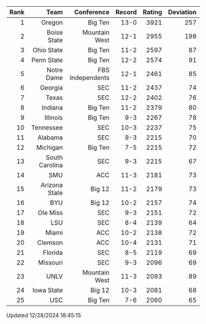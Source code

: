 | Rank  | Team                 | Conference           | Record   | Rating | Deviation |
| ---:  | ---:                 | ---:                 | ---:     | ---:   | ---:      |
| 1     | Oregon               | Big Ten              | 13-0     | 3921   | 257       |
| 2     | Boise State          | Mountain West        | 12-1     | 2955   | 198       |
| 3     | Ohio State           | Big Ten              | 11-2     | 2597   | 87        |
| 4     | Penn State           | Big Ten              | 12-2     | 2574   | 91        |
| 5     | Notre Dame           | FBS Independents     | 12-1     | 2461   | 85        |
| 6     | Georgia              | SEC                  | 11-2     | 2437   | 74        |
| 7     | Texas                | SEC                  | 12-2     | 2402   | 76        |
| 8     | Indiana              | Big Ten              | 11-2     | 2379   | 80        |
| 9     | Illinois             | Big Ten              | 9-3      | 2267   | 78        |
| 10    | Tennessee            | SEC                  | 10-3     | 2237   | 75        |
| 11    | Alabama              | SEC                  | 9-3      | 2215   | 70        |
| 12    | Michigan             | Big Ten              | 7-5      | 2215   | 72        |
| 13    | South Carolina       | SEC                  | 9-3      | 2215   | 67        |
| 14    | SMU                  | ACC                  | 11-3     | 2181   | 73        |
| 15    | Arizona State        | Big 12               | 11-2     | 2179   | 73        |
| 16    | BYU                  | Big 12               | 10-2     | 2157   | 74        |
| 17    | Ole Miss             | SEC                  | 9-3      | 2151   | 72        |
| 18    | LSU                  | SEC                  | 8-4      | 2139   | 64        |
| 19    | Miami                | ACC                  | 10-2     | 2138   | 72        |
| 20    | Clemson              | ACC                  | 10-4     | 2131   | 71        |
| 21    | Florida              | SEC                  | 8-5      | 2119   | 69        |
| 22    | Missouri             | SEC                  | 9-3      | 2096   | 69        |
| 23    | UNLV                 | Mountain West        | 11-3     | 2093   | 89        |
| 24    | Iowa State           | Big 12               | 10-3     | 2081   | 68        |
| 25    | USC                  | Big Ten              | 7-6      | 2060   | 65        |

Updated 12/28/2024 18:45:15
